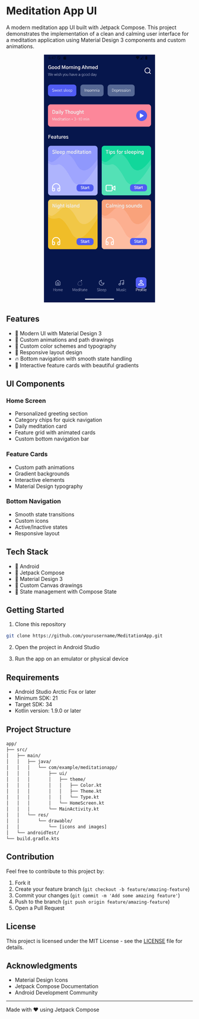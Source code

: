 # Meditation App UI

A modern meditation app UI built with Jetpack Compose. This project demonstrates the implementation of a clean and calming user interface for a meditation application using Material Design 3 components and custom animations.

<p align="center">
  <img src="screenshots/app_screenshot.png" width="300" alt="Meditation App Screenshot">
</p>

## Features

- 🎨 Modern UI with Material Design 3
- 💫 Custom animations and path drawings
- 🎨 Custom color schemes and typography
- 📱 Responsive layout design
- 🔥 Bottom navigation with smooth state handling
- 🎯 Interactive feature cards with beautiful gradients

## UI Components

### Home Screen
- Personalized greeting section
- Category chips for quick navigation
- Daily meditation card
- Feature grid with animated cards
- Custom bottom navigation bar

### Feature Cards
- Custom path animations
- Gradient backgrounds
- Interactive elements
- Material Design typography

### Bottom Navigation
- Smooth state transitions
- Custom icons
- Active/Inactive states
- Responsive layout

## Tech Stack

- 🤖 Android
- 📱 Jetpack Compose
- 🎨 Material Design 3
- 🌈 Custom Canvas drawings
- 💾 State management with Compose State

## Getting Started

1. Clone this repository
```bash
git clone https://github.com/yourusername/MeditationApp.git
```

2. Open the project in Android Studio

3. Run the app on an emulator or physical device

## Requirements

- Android Studio Arctic Fox or later
- Minimum SDK: 21
- Target SDK: 34
- Kotlin version: 1.9.0 or later

## Project Structure

```
app/
├── src/
│   ├── main/
│   │   ├── java/
│   │   │   └── com/example/meditationapp/
│   │   │       ├── ui/
│   │   │       │   ├── theme/
│   │   │       │   │   ├── Color.kt
│   │   │       │   │   ├── Theme.kt
│   │   │       │   │   └── Type.kt
│   │   │       │   └── HomeScreen.kt
│   │   │       └── MainActivity.kt
│   │   └── res/
│   │       └── drawable/
│   │           └── [icons and images]
│   └── androidTest/
└── build.gradle.kts
```

## Contribution

Feel free to contribute to this project by:
1. Fork it
2. Create your feature branch (`git checkout -b feature/amazing-feature`)
3. Commit your changes (`git commit -m 'Add some amazing feature'`)
4. Push to the branch (`git push origin feature/amazing-feature`)
5. Open a Pull Request

## License

This project is licensed under the MIT License - see the [LICENSE](LICENSE) file for details.

## Acknowledgments

- Material Design Icons
- Jetpack Compose Documentation
- Android Development Community

---
Made with ❤️ using Jetpack Compose

